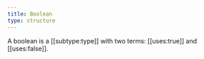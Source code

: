 ```yaml
---
title: Boolean
type: structure
---
```


A boolean is a [[subtype:type]] with two terms: [[uses:true]] and [[uses:false]].
